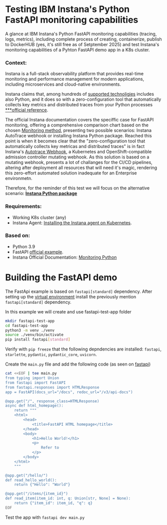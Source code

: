 # Testing IBM Instana's Python FastAPI monitoring capabilities

A glance at IBM Instana's Python FastAPI monitoring capabilities (tracing, logs, metrics), including complete process of creating, containerize, publish to DockerHUB (yes, it's still free as of Setptember 2025) and test Instana's monitoring capabilities of a Pyhton FastAPI demo app in a K8s cluster.

### Context:
Instana is a full-stack observability platform that provides real-time monitoring and performance management for modern applications, including microservices and cloud-native environments.

Instana claims that, among hundreds of [supported technoligies](https://www.ibm.com/docs/en/instana-observability/latest?topic=configuring-monitoring-supported-technologies) includes also Python, and it does so with a zero-configuration tool that automatically collects key metrics and distributed traces from your Python processes [***official reference](https://www.ibm.com/docs/en/instana-observability/latest?topic=technologies-monitoring-python#usage).

The official Instana documentation covers the speciffic case for FastAPI monitoring, offering a comprehensive comparison chart based on the chosen [Monitoring method](https://www.ibm.com/docs/en/instana-observability/1.0.304?topic=python-fastapi-monitoring#monitoring-methods), presenting two possible scenarios: Instana AutoTrace webhook or installing Instana Python package.
Reached this point is when it becomes clear that the "zero-configuration tool that automatically collects key metricas and distributed traces" is in fact Instana's [Autotrace Webhook](https://www.ibm.com/docs/en/instana-observability/latest?topic=kubernetes-instana-autotrace-webhook), a Kubernetes and OpenShift-compatible admission controller mutating webhook. As this solution is based on a mutating webhook, presents a lot of challanges for the CI/CD pipelines, altering after deployment all resources that will need it's magic, rendering this zero-effort automated solution inadequate for an Enterprise environmetn. 

Therefore, for the reminder of this test we will focus on the alternative scenario: <strong>[Instana Python package](https://www.ibm.com/docs/en/instana-observability/1.0.304?topic=python-fastapi-monitoring#instana-python-package)</strong>

### Requirements:
- Working K8s cluster (any)
- Instana Agent: [Installing the Instana agent on Kubernetes](https://www.ibm.com/docs/en/instana-observability/latest?topic=agents-installing-kubernetes).

### Based on: 
- Python 3.9
- FastAPI [official example](https://fastapi.tiangolo.com/#example).
- Instana Official Documentation: [Monitoring Python](https://www.ibm.com/docs/en/instana-observability/latest?topic=technologies-monitoring-python)

# Building the FastAPI demo

The FastApi example is based on `fastapi[standard]` dependency. 
After setting up the [virtual environment](https://fastapi.tiangolo.com/virtual-environments/) install the previously mention `fastapi[standard]` dependency.

In this example we will create and use fastapi-test-app folder
```sh
mkdir fastapi-test-app
cd fastapi-test-app
python3 -m venv ./venv
source ./venv/bin/activate
pip install fastapi[standard]
```

Verify with `pip freeze` that the following depndencies are installed: `fastapi`, `starlette`, `pydantic`, `pydantic_core`, `uvicorn`.

Create the `main.py` file and add the following code (as seen on [fastapi](https://fastapi.tiangolo.com/#create-it))
```sh
cat <<EOF | tee main.py
from typing import Union
from fastapi import FastAPI
from fastapi.responses import HTMLResponse
app = FastAPI(docs_url="/docs", redoc_url="/v3/api-docs")

@app.get("/", response_class=HTMLResponse)
async def html_homepage():
    return """
    <html>
        <head>
            <title>FastAPI HTML homepage</title>
        </head>
        <body>
            <h1>Hello World!</h1>
            <p>
                Refer to 
            </p>
        </body>
    </html>
    """

@app.get("/hello/")
def read_hello_world():
    return {"Hello": "World"}

@app.get("/items/{item_id}")
def read_item(item_id: int, q: Union[str, None] = None):
    return {"item_id": item_id, "q": q}
EOF
```

Test the app with `fastapi dev main.py`




